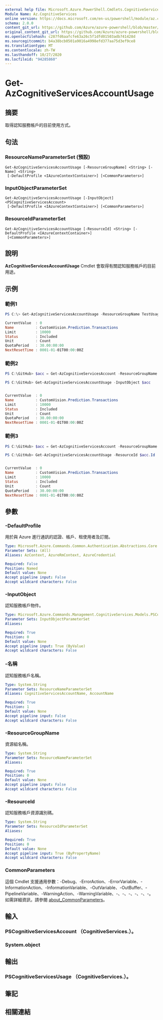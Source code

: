 ```yaml
---
external help file: Microsoft.Azure.PowerShell.Cmdlets.CognitiveServices.dll-Help.xml
Module Name: Az.CognitiveServices
online version: https://docs.microsoft.com/en-us/powershell/module/az.cognitiveservices/get-azcognitiveservicesaccountusage
schema: 2.0.0
content_git_url: https://github.com/Azure/azure-powershell/blob/master/src/CognitiveServices/CognitiveServices/help/Get-AzCognitiveServicesAccountUsage.md
original_content_git_url: https://github.com/Azure/azure-powershell/blob/master/src/CognitiveServices/CognitiveServices/help/Get-AzCognitiveServicesAccountUsage.md
ms.openlocfilehash: c287fd6aafcfe63a26c5f1dfd01503adb741428d
ms.sourcegitcommit: b4a38bcb0501a9016a4998efd377aa75d3ef9ce8
ms.translationtype: MT
ms.contentlocale: zh-TW
ms.lasthandoff: 10/27/2020
ms.locfileid: "94285860"
---
```

# Get-AzCognitiveServicesAccountUsage

## 摘要
取得認知服務帳戶的目前使用方式。

## 句法

### ResourceNameParameterSet (預設) 
```
Get-AzCognitiveServicesAccountUsage [-ResourceGroupName] <String> [-Name] <String>
 [-DefaultProfile <IAzureContextContainer>] [<CommonParameters>]
```

### InputObjectParameterSet
```
Get-AzCognitiveServicesAccountUsage [-InputObject] <PSCognitiveServicesAccount>
 [-DefaultProfile <IAzureContextContainer>] [<CommonParameters>]
```

### ResourceIdParameterSet
```
Get-AzCognitiveServicesAccountUsage [-ResourceId] <String> [-DefaultProfile <IAzureContextContainer>]
 [<CommonParameters>]
```

## 說明
**AzCognitiveServicesAccountUsage** Cmdlet 會取得有關認知服務帳戶的目前用途。

## 示例

### 範例1
```powershell
PS C:\> Get-AzCognitiveServicesAccountUsage -ResourceGroupName TestUsages -Name TestCVUsages_Prediction

CurrentValue  : 0
Name          : CustomVision.Prediction.Transactions
Limit         : 10000
Status        : Included
Unit          : Count
QuotaPeriod   : 30.00:00:00
NextResetTime : 0001-01-01T00:00:00Z
```

### 範例2
```powershell
PS C:\GitHub> $acc = Get-AzCognitiveServicesAccount -ResourceGroupName TestUsages -Name TestCVUsages_Prediction

PS C:\GitHub> Get-AzCognitiveServicesAccountUsage -InputObject $acc


CurrentValue  : 0
Name          : CustomVision.Prediction.Transactions
Limit         : 10000
Status        : Included
Unit          : Count
QuotaPeriod   : 30.00:00:00
NextResetTime : 0001-01-01T00:00:00Z
```

### 範例3
```powershell
PS C:\GitHub> $acc = Get-AzCognitiveServicesAccount -ResourceGroupName TestUsages -Name TestCVUsages_Prediction

PS C:\GitHub> Get-AzCognitiveServicesAccountUsage -ResourceId $acc.Id


CurrentValue  : 0
Name          : CustomVision.Prediction.Transactions
Limit         : 10000
Status        : Included
Unit          : Count
QuotaPeriod   : 30.00:00:00
NextResetTime : 0001-01-01T00:00:00Z
```

## 參數

### -DefaultProfile
用於與 Azure 進行通訊的認證、帳戶、租使用者及訂閱。

```yaml
Type: Microsoft.Azure.Commands.Common.Authentication.Abstractions.Core.IAzureContextContainer
Parameter Sets: (All)
Aliases: AzContext, AzureRmContext, AzureCredential

Required: False
Position: Named
Default value: None
Accept pipeline input: False
Accept wildcard characters: False
```

### -InputObject
認知服務帳戶物件。

```yaml
Type: Microsoft.Azure.Commands.Management.CognitiveServices.Models.PSCognitiveServicesAccount
Parameter Sets: InputObjectParameterSet
Aliases:

Required: True
Position: 0
Default value: None
Accept pipeline input: True (ByValue)
Accept wildcard characters: False
```

### -名稱
認知服務帳戶名稱。

```yaml
Type: System.String
Parameter Sets: ResourceNameParameterSet
Aliases: CognitiveServicesAccountName, AccountName

Required: True
Position: 1
Default value: None
Accept pipeline input: False
Accept wildcard characters: False
```

### -ResourceGroupName
資源組名稱。

```yaml
Type: System.String
Parameter Sets: ResourceNameParameterSet
Aliases:

Required: True
Position: 0
Default value: None
Accept pipeline input: False
Accept wildcard characters: False
```

### -ResourceId
認知服務帳戶資源識別碼。

```yaml
Type: System.String
Parameter Sets: ResourceIdParameterSet
Aliases:

Required: True
Position: 0
Default value: None
Accept pipeline input: True (ByPropertyName)
Accept wildcard characters: False
```

### CommonParameters
這個 Cmdlet 支援通用參數：-Debug、-ErrorAction、-ErrorVariable、-InformationAction、-InformationVariable、-OutVariable、-OutBuffer、-PipelineVariable、-WarningAction、-WarningVariable、-、-、-、-、-、-。 如需詳細資訊，請參閱 [about_CommonParameters](http://go.microsoft.com/fwlink/?LinkID=113216)。

## 輸入

### PSCognitiveServicesAccount （CognitiveServices.）。

### System.object

## 輸出

### PSCognitiveServicesUsage （CognitiveServices.）。

## 筆記

## 相關連結

